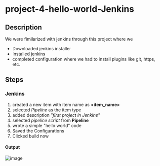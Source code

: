 # project-4-hello-world-Jenkins

## Description
We were fimilarized with jenkins through this project where we
- Downloaded jenkins installer
- Installed jenkins
- completed configuration where we had to install plugins like git, https, etc.


## Steps

### Jenkins
1) created a new item with item name as **<item_name>**
2) selected *Pipeline* as the item type
3) added description *"first project in Jenkins"*
4) selected *pipeline script* from **Pipeline**
5) wrote a simple "hello world" code
6) Saved the Configurations
7) Clicked build now

#### Output
  ![image](https://github.com/user-attachments/assets/7f86aee0-a7d3-423c-a203-71413452b3a0)

